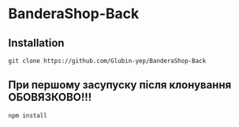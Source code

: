 # BanderaShop-Back

## Installation
```git
git clone https://github.com/Glubin-yep/BanderaShop-Back
```

## При першому засупуску після клонування ОБОВЯЗКОВО!!!
```sh
npm install
```
